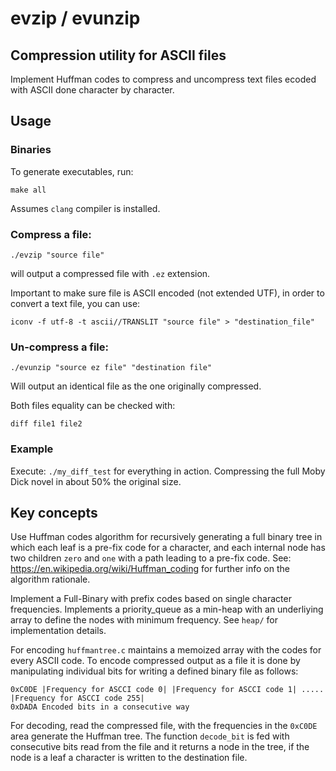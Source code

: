 # evzip / evunzip

## Compression utility for ASCII files 
Implement Huffman codes to compress and uncompress text files ecoded with ASCII done character by character.

## Usage

### Binaries
To generate executables, run:
```
make all
```
Assumes `clang` compiler is installed.

### Compress a file:

```
./evzip "source file"
```
will output a compressed file with `.ez` extension.

Important to make sure file is ASCII encoded (not extended UTF), in order to convert a text file, you can use:
```
iconv -f utf-8 -t ascii//TRANSLIT "source file" > "destination_file"
```

### Un-compress a file:
```
./evunzip "source ez file" "destination file"
```
Will output an identical file as the one originally compressed.

Both files equality can be checked with:
```
diff file1 file2
```

### Example
Execute: `./my_diff_test` for everything in action.  Compressing the full Moby Dick novel in about 50% the original size.


## Key concepts
Use Huffman codes algorithm for recursively generating a full binary tree in which each leaf is a pre-fix code for a character, and each internal node has two children `zero` and `one` with a path leading to a pre-fix code.
See: https://en.wikipedia.org/wiki/Huffman_coding for further info on the algorithm rationale.

Implement a Full-Binary with prefix codes based on single character frequencies.  Implements a priority_queue as a min-heap with an underliying array to define the nodes with minimum frequency.  See `heap/` for implementation details.

For encoding `huffmantree.c` maintains a memoized array with the codes for every ASCII code.  To encode compressed output as a file it is done by manipulating individual bits for writing a defined binary file as follows: 
```
0xC0DE |Frequency for ASCCI code 0| |Frequency for ASCCI code 1| ..... |Frequency for ASCCI code 255|
0xDADA Encoded bits in a consecutive way
```

For decoding, read the compressed file, with the frequencies in the `0xC0DE` area generate the Huffman tree.  The function `decode_bit` is fed with consecutive bits read from the file and it returns a node in the tree, if the node is a leaf a character is written to the destination file.



